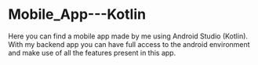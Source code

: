 # Mobile_App---Kotlin


Here you can find a mobile app made by me using Android Studio (Kotlin). With my backend app you can have full access to the android environment and make use of all the features present in this app.
